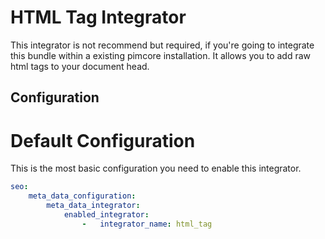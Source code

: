 # HTML Tag Integrator
This integrator is not recommend but required, if you're going to integrate this bundle within a existing pimcore installation.
It allows you to add raw html tags to your document head.

## Configuration

# Default Configuration
This is the most basic configuration you need to enable this integrator.

```yaml
seo:
    meta_data_configuration:
        meta_data_integrator:
            enabled_integrator:
                -   integrator_name: html_tag
```

